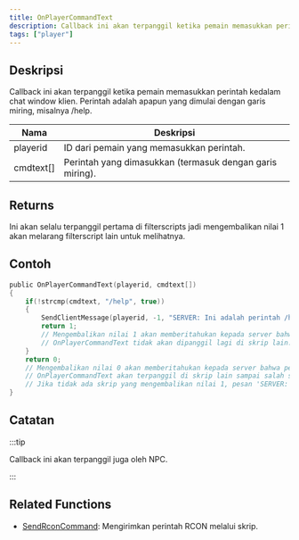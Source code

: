 ```yaml
---
title: OnPlayerCommandText
description: Callback ini akan terpanggil ketika pemain memasukkan perintah kedalam chat window klien.
tags: ["player"]
---
```


## Deskripsi

Callback ini akan terpanggil ketika pemain memasukkan perintah kedalam chat window klien. Perintah adalah apapun yang dimulai dengan garis miring, misalnya /help.

| Nama      | Deskripsi                                                |
| --------- | -------------------------------------------------------- |
| playerid  | ID dari pemain yang memasukkan perintah.                 |
| cmdtext[] | Perintah yang dimasukkan (termasuk dengan garis miring). |

## Returns

Ini akan selalu terpanggil pertama di filterscripts jadi mengembalikan nilai 1 akan melarang filterscript lain untuk melihatnya.

## Contoh

```c
public OnPlayerCommandText(playerid, cmdtext[])
{
    if(!strcmp(cmdtext, "/help", true))
    {
        SendClientMessage(playerid, -1, "SERVER: Ini adalah perintah /help");
        return 1;
        // Mengembalikan nilai 1 akan memberitahukan kepada server bahwa perintah berhasil diproses.
        // OnPlayerCommandText tidak akan dipanggil lagi di skrip lain.
    }
    return 0;
    // Mengembalikan nilai 0 akan memberitahukan kepada server bahwa perintah belum diproses oleh skrip ini.
    // OnPlayerCommandText akan terpanggil di skrip lain sampai salah satunya mengembalikan nilai 1.
    // Jika tidak ada skrip yang mengembalikan nilai 1, pesan 'SERVER: Unknown Command' akan muncuk kepada player.
}
```

## Catatan

:::tip

Callback ini akan terpanggil juga oleh NPC.

:::

## Related Functions

- [SendRconCommand](../functions/SendRconCommand.md): Mengirimkan perintah RCON melalui skrip.
